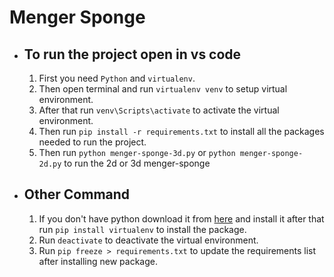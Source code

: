 # Menger Sponge

-   ## To run the project open in vs code

    1. First you need `Python` and `virtualenv`.
    2. Then open terminal and run `virtualenv venv` to setup virtual environment.
    3. After that run `venv\Scripts\activate` to activate the virtual environment.
    4. Then run `pip install -r requirements.txt` to install all the packages needed to run the project.
    5. Then run `python menger-sponge-3d.py` or `python menger-sponge-2d.py` to run the 2d or 3d menger-sponge

-   ## Other Command
    1. If you don't have python download it from [here](https://www.python.org/downloads/) and install it after that run `pip install virtualenv` to install the package.
    2. Run `deactivate` to deactivate the virtual environment.
    3. Run `pip freeze > requirements.txt` to update the requirements list after installing new package.
